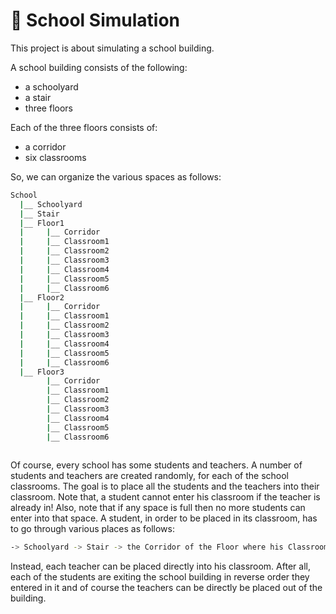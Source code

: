 # :school: School Simulation

This project is about simulating a school building.  

A school building consists of the following:  
* a schoolyard
* a stair
* three floors  

Each of the three floors consists of:
* a corridor
* six classrooms

So, we can organize the various spaces as follows:  
```bash
School
  |__ Schoolyard
  |__ Stair
  |__ Floor1
  |     |__ Corridor
  |     |__ Classroom1
  |     |__ Classroom2
  |     |__ Classroom3
  |     |__ Classroom4
  |     |__ Classroom5
  |     |__ Classroom6
  |__ Floor2
  |     |__ Corridor
  |     |__ Classroom1
  |     |__ Classroom2
  |     |__ Classroom3
  |     |__ Classroom4
  |     |__ Classroom5
  |     |__ Classroom6
  |__ Floor3
        |__ Corridor
        |__ Classroom1
        |__ Classroom2
        |__ Classroom3
        |__ Classroom4
        |__ Classroom5
        |__ Classroom6
  
```
Of course, every school has some students and teachers. A number of students and teachers are created randomly, for each of the school classrooms. 
The goal is to place all the students and the teachers into their classroom. Note that, a student cannot enter his classroom if the teacher is already in! Also, note that if any space is full then no more students can enter into that space.
A student, in order to be placed in its classroom, has to go through various places as follows:
```bash 
-> Schoolyard -> Stair -> the Corridor of the Floor where his Classroom is -> Classroom
```
Instead, each teacher can be placed directly into his classroom. 
After all, each of the students are exiting the school building in reverse order they entered in it and of course the teachers can be directly be placed out of the building.
